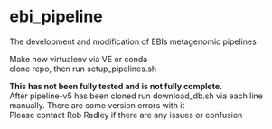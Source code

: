 # ebi_pipeline
The development and modification of EBIs metagenomic pipelines

Make new virtualenv via VE or conda  
clone repo, then run setup_pipelines.sh

**This has not been fully tested and is not fully complete.**  
After pipeline-v5 has been cloned run download_db.sh via each line manually. There are some version errors with it  
Please contact Rob Radley if there are any issues or confusion
